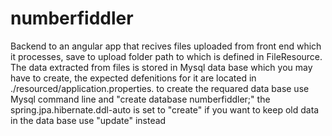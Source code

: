 # numberfiddler
Backend to an angular app that recives files uploaded from front end which it processes, save to upload folder path to which is defined in FileResource.
The data extracted from files is stored in Mysql data base which you may have to create, the expected defenitions for it are located in ./resourced/application.properties.
to create the requared data base use Mysql command line and "create database numberfiddler;"
the spring.jpa.hibernate.ddl-auto is set to "create" if you want to keep old data in the data base use "update" instead